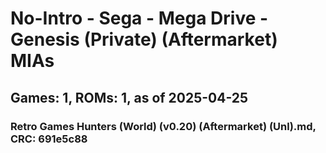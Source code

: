 # No-Intro - Sega - Mega Drive - Genesis (Private) (Aftermarket) MIAs
## Games: 1, ROMs: 1, as of 2025-04-25

### Retro Games Hunters (World) (v0.20) (Aftermarket) (Unl).md, CRC: 691e5c88
